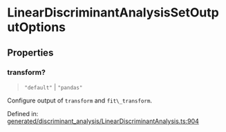 # LinearDiscriminantAnalysisSetOutputOptions

## Properties

### transform?

> `"default"` \| `"pandas"`

Configure output of `transform` and `fit\_transform`.

Defined in:  [generated/discriminant\_analysis/LinearDiscriminantAnalysis.ts:904](https://github.com/transitive-bullshit/scikit-learn-ts/blob/92ab806/packages/sklearn/src/generated/discriminant_analysis/LinearDiscriminantAnalysis.ts#L904)
